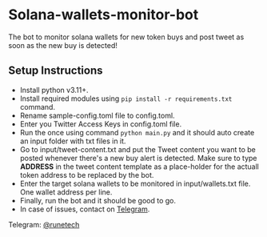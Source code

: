 


# Solana-wallets-monitor-bot


The bot to monitor solana wallets for new token buys and post tweet as soon as the new buy is detected!


## Setup Instructions

*   Install python v3.11+.
*   Install required modules using `pip install -r requirements.txt` command.
*   Rename sample-config.toml file to config.toml.
*   Enter you Twitter Access Keys in config.toml file.
*   Run the once using command `python main.py` and it should auto create an input folder with txt files in it.
*   Go to input/tweet-content.txt and put the Tweet content you want to be posted whenever there's a new buy alert is detected. Make sure to type __ADDRESS__ in the tweet content template as a place-holder for the actuall token address to be replaced by the bot. 
*   Enter the target solana wallets to be monitored in input/wallets.txt file. One wallet address per line.
*   Finally, run the bot and it should be good to go.
*   In case of issues, contact on [Telegram](https://t.me/runetech).




Telegram: [@runetech](https://t.me/runetech)